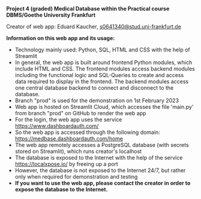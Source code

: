 <b>Project 4 (graded) Medical Database within the Practical course DBMS/Goethe University Frankfurt</b>

Creator of web app: Eduard Kaucher, s0641340@stud.uni-frankfurt.de

<b>Information on this web app and its usage:</b>
- Technology mainly used: Python, SQL, HTML and CSS with the help of Streamlit
- In general, the web app is built around frontend Python modules, which include HTML and CSS. The frontend modules access backend modules including the functional logic and SQL-Queries to create and access data required to display in the frontend. The backend modules access one central database backend to connect and disconnect to the database.
- Branch "prod" is used for the demonstration on 1st February 2023
- Web app is hosted on Streamlit Cloud, which accesses the file 'main.py' from branch "prod" on GitHub to render the web app
- For the login, the web app uses the service https://www.dashboardauth.com/
- So the web app is accessed through the following domain: https://medbase.dashboardauth.com/home
- The web app remotely accesses a PostgreSQL database (with secrets stored on Streamlit), which runs creator's localhost
- The database is exposed to the Internet with the help of the service https://localxpose.io/ by freeing up a port
- However, the database is not exposed to the Internet 24/7, but rather only when required for demonstration and testing
- <b>If you want to use the web app, please contact the creator in order to expose the database to the Internet.</b>
